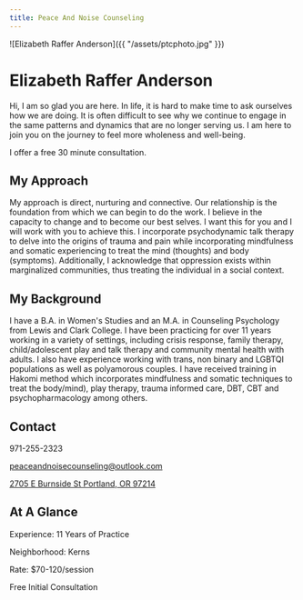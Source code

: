 ```yaml
---
title: Peace And Noise Counseling
---
```


![Elizabeth Raffer Anderson]({{ "/assets/ptcphoto.jpg" }})

# Elizabeth Raffer Anderson

Hi, I am so glad you are here. In life, it is hard to make time to ask ourselves how we are doing. It is often difficult to see why we continue to engage in the same patterns and dynamics that are no longer serving us. I am here to join you on the journey to feel more wholeness and well-being.

I offer a free 30 minute consultation.

## My Approach

My approach is direct, nurturing and connective. Our relationship is the foundation from which we can begin to do the work. I believe in the capacity to change and to become our best selves. I want this for you and I will work with you to achieve this. I incorporate psychodynamic talk therapy to delve into the origins of trauma and pain while incorporating mindfulness and somatic experiencing to treat the mind (thoughts) and body (symptoms). Additionally, I acknowledge that oppression exists within marginalized communities, thus treating the individual in a social context.

## My Background

I have a B.A. in Women's Studies and an M.A. in Counseling Psychology from Lewis and Clark College. I have been practicing for over 11 years working in a variety of settings, including crisis response, family therapy, child/adolescent play and talk therapy and community mental health with adults. I also have experience working with trans, non binary and LGBTQI populations as well as polyamorous couples. I have received training in Hakomi method which incorporates mindfulness and somatic techniques to treat the body/mind), play therapy, trauma informed care, DBT, CBT and psychopharmacology among others.

## Contact

971-255-2323

[peaceandnoisecounseling@outlook.com](mailto:peaceandnoisecounseling@outlook.com)

[2705 E Burnside St Portland, OR 97214](https://www.google.com/maps/place/2705+E+Burnside+St,+Portland,+OR+97214/@45.5232748,-122.6400704,17z/data=!3m1!4b1!4m5!3m4!1s0x5495a0bf20e2a10f:0x2113447bf2f9ebc0!8m2!3d45.5232748!4d-122.6378817)

## At A Glance

Experience: 11 Years of Practice

Neighborhood: Kerns

Rate: $70-120/session

Free Initial Consultation
